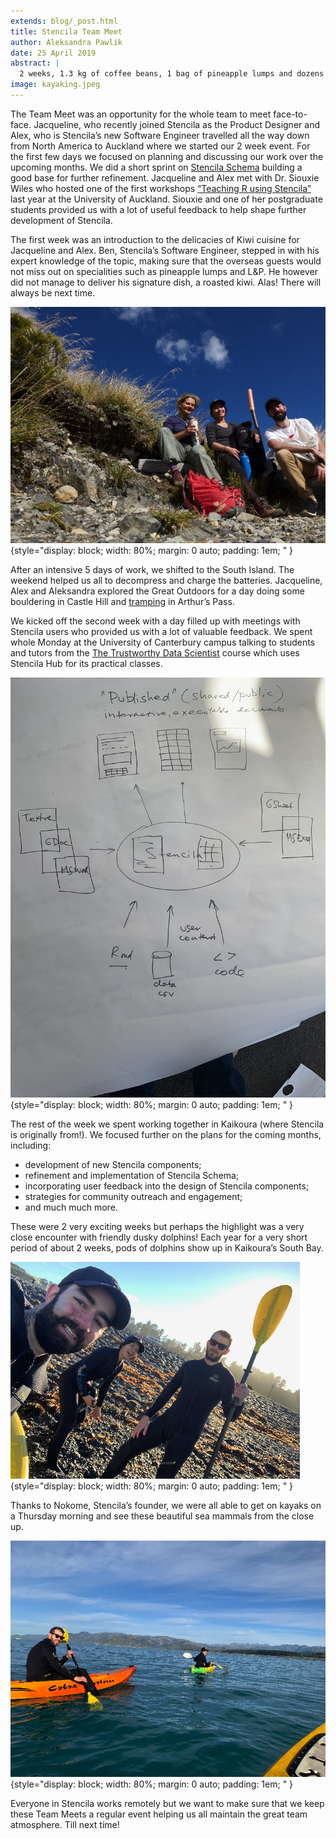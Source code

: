 ```yaml
---
extends: blog/_post.html
title: Stencila Team Meet
author: Aleksandra Pawlik
date: 25 April 2019
abstract: |
  2 weeks, 1.3 kg of coffee beans, 1 bag of pineapple lumps and dozens of dusky dolphins. This is a short summary of the first Stencila Team Meet which took place in Aotearoa - New Zealand at the end of March and early April.
image: kayaking.jpeg
---
```


The Team Meet was an opportunity for the whole team to meet face-to-face. Jacqueline, who recently joined Stencila as the Product Designer and Alex, who is Stencila’s new Software Engineer travelled all the way down from North America to Auckland where we started our 2 week event. For the first few days we focused on planning and discussing our work over the upcoming months. We did a short sprint on [Stencila Schema](https://github.com/stencila/schema) building a good base for further refinement. Jacqueline and Alex met with Dr. Siouxie Wiles who hosted one of the first workshops [“Teaching R using Stencila”](https://stenci.la/community/events/2018-07-12-superbugs.html) last year at the University of Auckland. Siouxie and one of her postgraduate students provided us with a lot of useful feedback to help shape further development of Stencila.

The first week was an introduction to the delicacies of Kiwi cuisine for Jacqueline and Alex. Ben, Stencila’s Software Engineer, stepped in with his expert knowledge of the topic, making sure that the overseas guests would not miss out on specialities such as pineapple lumps and L&P. He however did not manage to deliver his signature dish, a roasted kiwi. Alas! There will always be next time.

![Hiking in Arthur's Pass](hiking.jpeg){style="display: block; width: 80%; margin: 0 auto; padding: 1em; " }

After an intensive 5 days of work, we shifted to the South Island. The weekend helped us all to decompress and charge the batteries. Jacqueline, Alex and Aleksandra explored the Great Outdoors for a day doing some bouldering in Castle Hill and [tramping](https://en.wikipedia.org/wiki/Tramping_in_New_Zealand) in Arthur’s Pass.

We kicked off the second week with a day filled up with meetings with Stencila users who provided us with a lot of valuable feedback. We spent whole Monday at the University of Canterbury campus talking to students and tutors from the [The Trustworthy Data Scientist](<https://www.canterbury.ac.nz/courseinfo/GetCourseDetails.aspx?course=DATA471&occurrence=19S1(C)&year=2019>) course which uses Stencila Hub for its practical classes.

![Stencila Planning](stickies.jpg){style="display: block; width: 80%; margin: 0 auto; padding: 1em; " }

The rest of the week we spent working together in Kaikoura (where Stencila is originally from!). We focused further on the plans for the coming months, including:

- development of new Stencila components;
- refinement and implementation of Stencila Schema;
- incorporating user feedback into the design of Stencila components;
- strategies for community outreach and engagement;
- and much much more.

These were 2 very exciting weeks but perhaps the highlight was a very close encounter with friendly dusky dolphins! Each year for a very short period of about 2 weeks, pods of dolphins show up in Kaikoura’s South Bay.

![Kayaking](wetsuit.jpeg){style="display: block; width: 80%; margin: 0 auto; padding: 1em; " }

Thanks to Nokome, Stencila’s founder, we were all able to get on kayaks on a Thursday morning and see these beautiful sea mammals from the close up.

![Kayaking](kayaking.jpeg){style="display: block; width: 80%; margin: 0 auto; padding: 1em; " }

Everyone in Stencila works remotely but we want to make sure that we keep these Team Meets a regular event helping us all maintain the great team atmosphere. Till next time!
